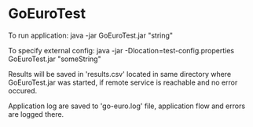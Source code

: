 GoEuroTest
==========
To run application:
java -jar GoEuroTest.jar "string"

To specify external config:
java -jar -Dlocation=test-config.properties GoEuroTest.jar "someString"

Results will be saved in 'results.csv' located in same directory where GoEuroTest.jar was started,
if remote service is reachable and no error occured.

Application log are saved to 'go-euro.log' file, application flow and errors are logged there.
